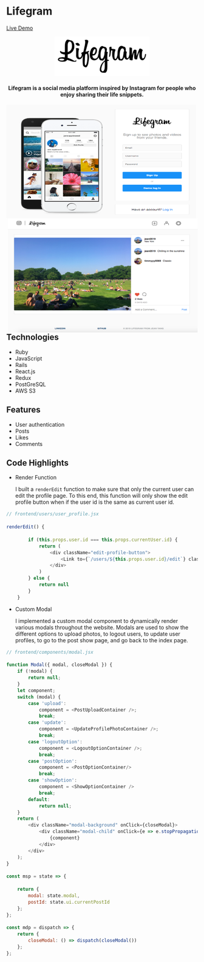 # Lifegram

<a href="https://lifegram.herokuapp.com/#/">Live Demo</a>

<p align="center">
  <img width="250px" src="app/assets/images/logo.png" >



<h4 align="center" >
  Lifegram is a social media platform inspired by Instagram for people who enjoy sharing their life snippets.
</h4>

<p align="center">
<img align="left" width="500px" height="300px" src="app/assets/images/ss3.png" > <img align="right" width="500px" height="300px" src="app/assets/images/ss1.png" >
</p>


<br/><br/>
<br/><br/>
<br/><br/>

## Technologies
* Ruby 
* JavaScript
* Rails 
* React.js
* Redux
* PostGreSQL
* AWS S3

## Features 
* User authentication
* Posts
* Likes
* Comments



## Code Highlights
* Render Function 

  I built a `renderEdit` function to make sure that only the current user can edit the profile page. To this end, this function will only show the edit profile button when if the user id is the same as current user id.

```JavaScript
// frontend/users/user_profile.jsx

renderEdit() {
        
        if (this.props.user.id === this.props.currentUser.id) {
            return (
                <div className="edit-profile-button">
                    <Link to={`/users/${this.props.user.id}/edit`} className="edit-link">Edit Profile</Link>
                </div>
            )
        } else {
            return null
        }
    }
```

* Custom Modal

  I implemented a custom modal component to dynamically render various modals throughout the website. Modals are used to show the different options to upload photos, to logout users, to update user profiles, to go to the post show page, and go back to the index page.

```JavaScript
// frontend/components/modal.jsx

function Modal({ modal, closeModal }) {
    if (!modal) {
        return null;
    }
    let component;
    switch (modal) {
        case 'upload':
            component = <PostUploadContainer />;
            break;
        case 'update':
            component = <UpdateProfilePhotoContainer />;
            break;
        case 'logoutOption':
            component = <LogoutOptionContainer />;
            break;
        case 'postOption':
            component = <PostOptionContainer/>
            break;
        case 'showOption':
            component = <ShowOptionContainer />
            break;
        default:
            return null;
    }
    return (
        <div className="modal-background" onClick={closeModal}>
            <div className="modal-child" onClick={e => e.stopPropagation()}>
                {component}
            </div>
        </div>
    );
}

const msp = state => {
    
    return {
        modal: state.modal,
        postId: state.ui.currentPostId
    };
};

const mdp = dispatch => {
    return {
        closeModal: () => dispatch(closeModal())
    };
};
```
